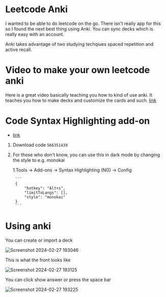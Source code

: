 # Leetcode Anki
I wanted to be able to do leetcode on the go. There isn't really app for this so I found the next best thing using Anki. You can sync decks which is really easy with an account. 

Anki takes advantage of two studying techqiues spaced repetition and active recall.

# Video to make your own leetcode anki
Here is a great video basically teaching you how to kind of use anki. It teaches you how to make decks and customize the cards and such. [link](https://www.youtube.com/watch?v=WInP22evPJE)

# Code Syntax Highlighting add-on
- [link](https://ankiweb.net/shared/info/566351439)
1. Download code ``` 566351439 ```
2. For those who don't know, you can use this in dark mode by changing the style to e.g. monokai

	1.Tools → Add-ons → Syntax Highlighting (NG) → Config

		```
		{
		    "hotkey": "Alt+s",
		    "limitToLangs": [],
		    "style": "monokai"
		}
		```

# Using anki
You can create or import a deck 

![Screenshot 2024-02-27 193046](https://github.com/jaekim24/leetcode-anki/assets/62858192/ff985657-c993-4670-8e07-521b87a44271)

This is what the front looks like

![Screenshot 2024-02-27 193125](https://github.com/jaekim24/leetcode-anki/assets/62858192/892ba494-c49a-42f9-9c4c-44cc90e24d75)

You can click show answer or press the space bar

![Screenshot 2024-02-27 193225](https://github.com/jaekim24/leetcode-anki/assets/62858192/5391ff49-d9e7-41e9-bb53-cae4f4b92d7b)




